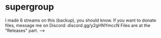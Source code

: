 # supergroup
I made 6 streams on this (backup), you should know.
If you want to donate files, message me on Discord: discord.gg/y2gHNYmccN
Files are at the "Releases" part. -->

